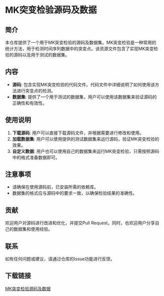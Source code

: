 # MK突变检验源码及数据

## 简介

本仓库提供了一个用于MK突变检验的源码及数据集。MK突变检验是一种常用的统计方法，用于检测时间序列数据中的突变点。该资源文件包含了实现MK突变检验的源码以及用于测试的数据集。

## 内容

- **源码**: 包含实现MK突变检验的代码文件。代码文件中详细说明了如何使用该方法进行突变点的检测。
- **数据集**: 提供了一个用于测试的数据集，用户可以使用该数据集来验证源码的正确性和有效性。

## 使用说明

1. **下载源码**: 用户可以直接下载源码文件，并根据需要进行修改和使用。
2. **加载数据集**: 用户可以使用提供的测试数据集来运行源码，验证MK突变检验的效果。
3. **自定义数据**: 用户也可以使用自己的数据集来运行MK突变检验，只需按照源码中的格式准备数据即可。

## 注意事项

- 请确保在使用源码前，已安装所需的依赖库。
- 数据集的格式应与源码中的要求一致，以确保检验结果的准确性。

## 贡献

欢迎用户对源码进行改进和优化，并提交Pull Request。同时，也欢迎用户分享自己的数据集和使用经验。

## 联系

如有任何问题或建议，请通过仓库的Issue功能进行反馈。

## 下载链接

[MK突变检验源码及数据](https://pan.quark.cn/s/2301151a368f)